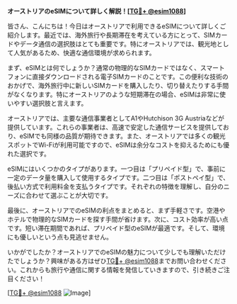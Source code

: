 **オーストリアのeSIMについて詳しく解説！[[TG💪+ @esim1088](https://t.me/s/esim1088)]**

皆さん、こんにちは！今日はオーストリアで利用できるeSIMについて詳しくご紹介します。最近では、海外旅行や長期滞在を考えている方にとって、SIMカードやデータ通信の選択肢はとても重要です。特にオーストリアでは、観光地として人気があるため、快適な通信環境が求められます。

まず、eSIMとは何でしょうか？通常の物理的なSIMカードではなく、スマートフォンに直接ダウンロードされる電子SIMカードのことです。この便利な技術のおかげで、海外旅行中に新しいSIMカードを購入したり、切り替えたりする手間がなくなります。特にオーストリアのような短期滞在の場合、eSIMは非常に使いやすい選択肢と言えます。

オーストリアでは、主要な通信事業者としてA1やHutchison 3G Austriaなどが提供しています。これらの事業者は、高速で安定した通信サービスを提供しており、eSIMでも同様の品質が期待できます。また、オーストリアでは多くの観光スポットでWi-Fiが利用可能ですので、eSIMは余分なコストを抑えるためにも優れた選択です。

eSIMにはいくつかのタイプがあります。一つ目は「プリペイド型」で、事前に一定のデータ量を購入して使用するタイプです。二つ目は「ポストペイ型」で、後払い方式で利用料金を支払うタイプです。それぞれの特徴を理解し、自分のニーズに合わせて選ぶことが大切です。

最後に、オーストリアでのeSIMの利点をまとめると、まず手軽さです。空港やホテルで物理的なSIMカードを探す手間が省けます。次に、コスト効率が高い点です。短い滞在期間であれば、プリペイド型のeSIMが最適です。そして、環境にも優しいという点も見逃せません。

いかがでしたか？オーストリアでのeSIMの魅力について少しでも理解いただけたでしょうか？興味がある方はぜひ[TG💪+ @esim1088](https://t.me/s/esim1088)までお問い合わせください。これからも旅行や通信に関する情報を発信していきますので、引き続きご注目ください！

[[TG💪+ @esim1088](https://t.me/s/esim1088) ![Image](https://i.postimg.cc/Y0z9fWf4/image.png)]